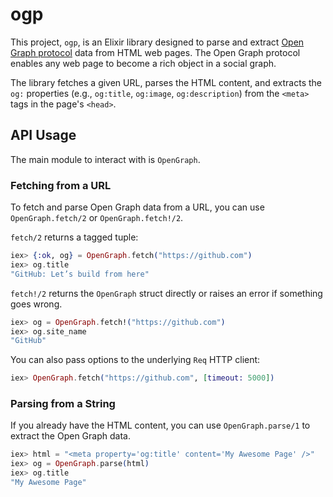 # ogp

This project, `ogp`, is an Elixir library designed to parse and extract [Open Graph protocol](https://ogp.me/) data from HTML web pages. The Open Graph protocol enables any web page to become a rich object in a social graph.

The library fetches a given URL, parses the HTML content, and extracts the `og:` properties (e.g., `og:title`, `og:image`, `og:description`) from the `<meta>` tags in the page's `<head>`.

## API Usage

The main module to interact with is `OpenGraph`.

### Fetching from a URL

To fetch and parse Open Graph data from a URL, you can use `OpenGraph.fetch/2` or `OpenGraph.fetch!/2`.

`fetch/2` returns a tagged tuple:

```elixir
iex> {:ok, og} = OpenGraph.fetch("https://github.com")
iex> og.title
"GitHub: Let’s build from here"
```

`fetch!/2` returns the `OpenGraph` struct directly or raises an error if something goes wrong.

```elixir
iex> og = OpenGraph.fetch!("https://github.com")
iex> og.site_name
"GitHub"
```

You can also pass options to the underlying `Req` HTTP client:

```elixir
iex> OpenGraph.fetch("https://github.com", [timeout: 5000])
```

### Parsing from a String

If you already have the HTML content, you can use `OpenGraph.parse/1` to extract the Open Graph data.

```elixir
iex> html = "<meta property='og:title' content='My Awesome Page' />"
iex> og = OpenGraph.parse(html)
iex> og.title
"My Awesome Page"
```
